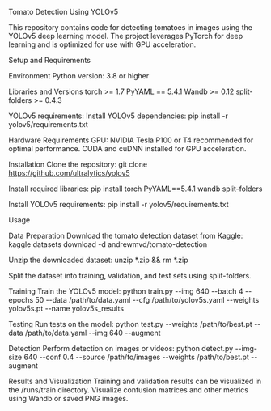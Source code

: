 
Tomato Detection Using YOLOv5

This repository contains code for detecting tomatoes in images using the YOLOv5 deep learning model. The project leverages PyTorch for deep learning and is optimized for use with GPU acceleration.

Setup and Requirements

Environment
Python version: 3.8 or higher

Libraries and Versions
torch >= 1.7
PyYAML == 5.4.1
Wandb >= 0.12
split-folders >= 0.4.3

YOLOv5 requirements:
Install YOLOv5 dependencies:
pip install -r yolov5/requirements.txt

Hardware Requirements
GPU: NVIDIA Tesla P100 or T4 recommended for optimal performance.
CUDA and cuDNN installed for GPU acceleration.

Installation
Clone the repository:
git clone https://github.com/ultralytics/yolov5

Install required libraries:
pip install torch PyYAML==5.4.1 wandb split-folders

Install YOLOv5 requirements:
pip install -r yolov5/requirements.txt

Usage

Data Preparation
Download the tomato detection dataset from Kaggle:
kaggle datasets download -d andrewmvd/tomato-detection

Unzip the downloaded dataset:
unzip *.zip && rm *.zip

Split the dataset into training, validation, and test sets using split-folders.

Training
Train the YOLOv5 model:
python train.py --img 640 --batch 4 --epochs 50 --data /path/to/data.yaml --cfg /path/to/yolov5s.yaml --weights yolov5s.pt --name yolov5s_results

Testing
Run tests on the model:
python test.py --weights /path/to/best.pt --data /path/to/data.yaml --img 640 --augment

Detection
Perform detection on images or videos:
python detect.py --img-size 640 --conf 0.4 --source /path/to/images --weights /path/to/best.pt --augment

Results and Visualization
Training and validation results can be visualized in the /runs/train directory.
Visualize confusion matrices and other metrics using Wandb or saved PNG images.
